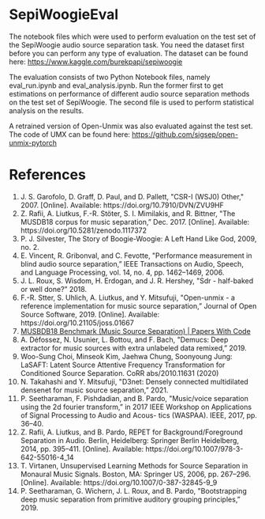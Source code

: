 # SepiWoogieEval
The notebook files which were used to perform evaluation on the test set of the SepiWoogie audio source separation task. You need the dataset first before you can perform any type of evaluation. The dataset can be found here: https://www.kaggle.com/burekpapi/sepiwoogie 

The evaluation consists of two Python Notebook files, namely eval_run.ipynb and eval_analysis.ipynb. Run the former first to get estimations on performance of different audio source separation methods on the test set of SepiWoogie. The second file is used to perform statistical analysis on the results. 

A retrained version of Open-Unmix was also evaluated against the test set. The code of UMX can be found here: https://github.com/sigsep/open-unmix-pytorch

# References
<ol>
			<li>J. S. Garofolo, D. Graff, D. Paul, and D. Pallett, "CSR-I (WSJ0) Other," 2007. [Online]. Available: https://doi.org/10.7910/DVN/ZVU9HF</li>
			<li>Z. Rafii, A. Liutkus, F.-R. Stöter, S. I. Mimilakis, and R. Bittner, "The MUSDB18 corpus for music separation,” Dec. 2017. [Online]. Available: https://doi.org/10.5281/zenodo.1117372</li>
			<li>P. J. Silvester, The Story of Boogie-Woogie: A Left Hand Like God, 2009, no. 2.</li>
			<li>E. Vincent, R. Gribonval, and C. Fevotte, "Performance measurement in blind audio source separation,” IEEE Transactions on Audio, Speech, and Language Processing, vol. 14, no. 4, pp. 1462–1469, 2006.</li>
			<li>J. L. Roux, S. Wisdom, H. Erdogan, and J. R. Hershey, "Sdr - half-baked or well done?” 2018.</li>
			<li>F.-R. Stter, S. Uhlich, A. Liutkus, and Y. Mitsufuji, "Open-unmix - a reference implementation for music source separation,” Journal of Open Source Software, 2019. [Online]. Available: https://doi.org/10.21105/joss.01667</li>
			<li><a href="https://paperswithcode.com/sota/music-source-separation-on-musdb18?dimension=SDR%20(other)">MUSBDB18 Benchmark (Music Source Separation) | Papers With Code</a></li>
			<li>A. Défossez, N. Usunier, L. Bottou, and F. Bach, "Demucs: Deep extractor for music sources with extra unlabeled data remixed,” 2019.</li>
			<li>Woo-Sung Choi, Minseok Kim, Jaehwa Chung, Soonyoung Jung: LaSAFT: Latent Source Attentive Frequency Transformation for Conditioned Source Separation. CoRR abs/2010.11631 (2020)</li>
			<li>N. Takahashi and Y. Mitsufuji, "D3net: Densely connected multidilated densenet for music source separation,” 2021.</li>
			<li>P. Seetharaman, F. Pishdadian, and B. Pardo, "Music/voice separation using the 2d fourier transform,” in 2017 IEEE Workshop on Applications of Signal Processing to Audio and Acous- tics (WASPAA). IEEE, 2017, pp. 36–40.</li>
			<li>Z. Rafii, A. Liutkus, and B. Pardo, REPET for Background/Foreground Separation in Audio. Berlin, Heidelberg: Springer Berlin Heidelberg, 2014, pp. 395–411. [Online]. Available: https://doi.org/10.1007/978-3-642-55016-4_14</li>
			<li>T. Virtanen, Unsupervised Learning Methods for Source Separation in Monaural Music Signals. Boston, MA: Springer US, 2006, pp. 267–296. [Online]. Available: https://doi.org/10.1007/0-387-32845-9_9</li>
			<li>P. Seetharaman, G. Wichern, J. L. Roux, and B. Pardo, "Bootstrapping deep music separation from primitive auditory grouping principles,” 2019.</li>
		</ol>

